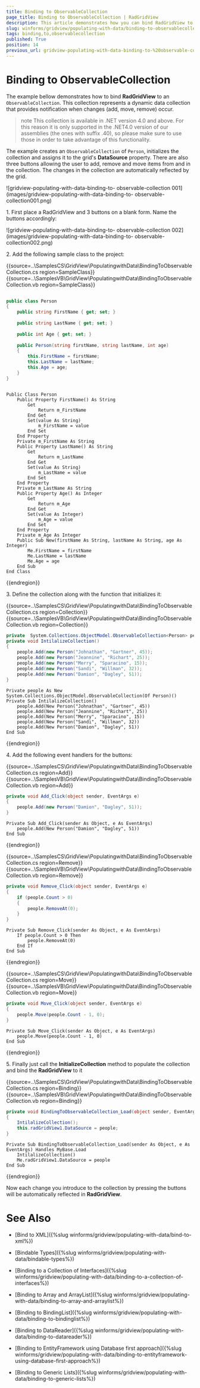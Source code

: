 ```yaml
---
title: Binding to ObservableCollection
page_title: Binding to ObservableCollection | RadGridView
description: This article demonstrates how you can bind RadGridView to an ObservableCollection.
slug: winforms/gridview/populating-with-data/binding-to-observablecollection
tags: binding,to,observablecollection
published: True
position: 14
previous_url: gridview-populating-with-data-binding-to-%20observable-collection
---
```


# Binding to ObservableCollection

The example bellow demonstrates how to bind __RadGridView__ to an `ObservableCollection`. This collection represents a dynamic data collection that provides notification when changes (add, move, remove) occur.
        

>note This collection is available in .NET version 4.0 and above. For this reason it is only supported in the .NET4.0 version of our assemblies (the ones with suffix .40), so please make sure to use those in order to take advantage of this functionality.
>


The example creates an `ObservableCollection` of `Person`, initializes the collection and assigns it to the grid's __DataSource__ property. There are also three buttons allowing the user to add, remove and move items from and in the collection. The changes in the collection are automatically reflected by the grid.

![gridview-populating-with-data-binding-to- observable-collection 001](images/gridview-populating-with-data-binding-to- observable-collection001.png)

1\. First place a RadGridView and 3 buttons on a blank form. Name the buttons accordingly:

![gridview-populating-with-data-binding-to- observable-collection 002](images/gridview-populating-with-data-binding-to- observable-collection002.png)

2\. Add the following sample class to the project:

{{source=..\SamplesCS\GridView\PopulatingwithData\BindingToObservableCollection.cs region=SampleClass}} 
{{source=..\SamplesVB\GridView\PopulatingwithData\BindingToObservableCollection.vb region=SampleClass}} 

````C#
  
public class Person
{
    public string FirstName { get; set; }
    
    public string LastName { get; set; }
    
    public int Age { get; set; }
    
    public Person(string firstName, string lastName, int age)
    {
        this.FirstName = firstName;
        this.LastName = lastName;
        this.Age = age;
    }
}

````
````VB.NET
  
Public Class Person
    Public Property FirstName() As String
        Get
            Return m_FirstName
        End Get
        Set(value As String)
            m_FirstName = value
        End Set
    End Property
    Private m_FirstName As String
    Public Property LastName() As String
        Get
            Return m_LastName
        End Get
        Set(value As String)
            m_LastName = value
        End Set
    End Property
    Private m_LastName As String
    Public Property Age() As Integer
        Get
            Return m_Age
        End Get
        Set(value As Integer)
            m_Age = value
        End Set
    End Property
    Private m_Age As Integer
    Public Sub New(firstName As String, lastName As String, age As Integer)
        Me.FirstName = firstName
        Me.LastName = lastName
        Me.Age = age
    End Sub
End Class

````

{{endregion}} 

3\. Define the collection along with the function that initializes it:

{{source=..\SamplesCS\GridView\PopulatingwithData\BindingToObservableCollection.cs region=Collection}} 
{{source=..\SamplesVB\GridView\PopulatingwithData\BindingToObservableCollection.vb region=Collection}} 

````C#
private  System.Collections.ObjectModel.ObservableCollection<Person> people = new  System.Collections.ObjectModel.ObservableCollection<Person>();
private void IntilalizeCollection()
{
    people.Add(new Person("Johnathan", "Gartner", 45));
    people.Add(new Person("Jeannine", "Richart", 25));
    people.Add(new Person("Merry", "Sparacino", 15));
    people.Add(new Person("Sandi", "Willman", 32));
    people.Add(new Person("Damion", "Dagley", 51));
}

````
````VB.NET
Private people As New System.Collections.ObjectModel.ObservableCollection(Of Person)()
Private Sub IntilalizeCollection()
    people.Add(New Person("Johnathan", "Gartner", 45))
    people.Add(New Person("Jeannine", "Richart", 25))
    people.Add(New Person("Merry", "Sparacino", 15))
    people.Add(New Person("Sandi", "Willman", 32))
    people.Add(New Person("Damion", "Dagley", 51))
End Sub

````

{{endregion}} 

4\. Add the following event handlers for the buttons:

{{source=..\SamplesCS\GridView\PopulatingwithData\BindingToObservableCollection.cs region=Add}} 
{{source=..\SamplesVB\GridView\PopulatingwithData\BindingToObservableCollection.vb region=Add}} 

````C#
private void Add_Click(object sender, EventArgs e)
{
    people.Add(new Person("Damion", "Dagley", 51));
}

````
````VB.NET
Private Sub Add_Click(sender As Object, e As EventArgs)
    people.Add(New Person("Damion", "Dagley", 51))
End Sub

````

{{endregion}} 

{{source=..\SamplesCS\GridView\PopulatingwithData\BindingToObservableCollection.cs region=Remove}} 
{{source=..\SamplesVB\GridView\PopulatingwithData\BindingToObservableCollection.vb region=Remove}} 

````C#
private void Remove_Click(object sender, EventArgs e)
{
    if (people.Count > 0)
    {
        people.RemoveAt(0);
    }
}

````
````VB.NET
Private Sub Remove_Click(sender As Object, e As EventArgs)
    If people.Count > 0 Then
        people.RemoveAt(0)
    End If
End Sub

````

{{endregion}} 

{{source=..\SamplesCS\GridView\PopulatingwithData\BindingToObservableCollection.cs region=Move}} 
{{source=..\SamplesVB\GridView\PopulatingwithData\BindingToObservableCollection.vb region=Move}} 

````C#
private void Move_Click(object sender, EventArgs e)
{
    people.Move(people.Count - 1, 0);
}

````
````VB.NET
Private Sub Move_Click(sender As Object, e As EventArgs)
    people.Move(people.Count - 1, 0)
End Sub

````

{{endregion}}

5\. Finally just call the __InitializeCollection__ method to populate the collection and bind the __RadGridView__ to it

{{source=..\SamplesCS\GridView\PopulatingwithData\BindingToObservableCollection.cs region=Binding}} 
{{source=..\SamplesVB\GridView\PopulatingwithData\BindingToObservableCollection.vb region=Binding}} 

````C#
private void BindingToObservableCollection_Load(object sender, EventArgs e)
{
    IntilalizeCollection();
    this.radGridView1.DataSource = people;
}

````
````VB.NET
Private Sub BindingToObservableCollection_Load(sender As Object, e As EventArgs) Handles MyBase.Load
    IntilalizeCollection()
    Me.radGridView1.DataSource = people
End Sub

````

{{endregion}} 

Now each change you introduce to the collection by pressing the buttons will be automatically reflected in __RadGridView__.
        
# See Also
* [Bind to XML]({%slug winforms/gridview/populating-with-data/bind-to-xml%})

* [Bindable Types]({%slug winforms/gridview/populating-with-data/bindable-types%})

* [Binding to a Collection of Interfaces]({%slug winforms/gridview/populating-with-data/binding-to-a-collection-of-interfaces%})

* [Binding to Array and ArrayList]({%slug winforms/gridview/populating-with-data/binding-to-array-and-arraylist%})

* [Binding to BindingList]({%slug winforms/gridview/populating-with-data/binding-to-bindinglist%})

* [Binding to DataReader]({%slug winforms/gridview/populating-with-data/binding-to-datareader%})

* [Binding to EntityFramework using Database first approach]({%slug winforms/gridview/populating-with-data/binding-to-entityframework-using-database-first-approach%})

* [Binding to Generic Lists]({%slug winforms/gridview/populating-with-data/binding-to-generic-lists%})

